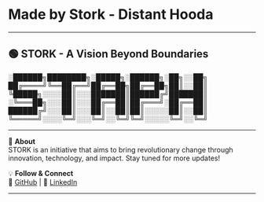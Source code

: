 # Made by Stork - Distant Hooda

---

## 🟢 **STORK** - A Vision Beyond Boundaries

░██████╗████████╗░█████╗░██████╗░██╗░░██╗ ██╔════╝╚══██╔══╝██╔══██╗██╔══██╗██║░░██║ ╚█████╗░░░░██║░░░███████║██████╔╝███████║ ░╚═══██╗░░░██║░░░██╔══██║██╔═══╝░██╔══██║ ██████╔╝░░░██║░░░██║░░██║██║░░░░░██║░░██║ ╚═════╝░░░░╚═╝░░░╚═╝░░╚═╝╚═╝░░░░░╚═╝░░╚═╝

---

🚀 **About**  
STORK is an initiative that aims to bring revolutionary change through innovation, technology, and impact. Stay tuned for more updates!

💡 **Follow & Connect**  
🔗 [GitHub](https://github.com/DistantHooda) | 🔗 [LinkedIn](https://www.linkedin.com/in/distanthooda)  

---
